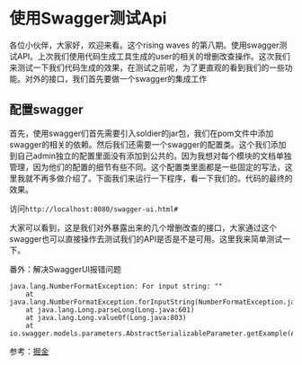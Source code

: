 # 使用Swagger测试Api

各位小伙伴，大家好，欢迎来看。这个rising waves 的第八期。使用swagger测试API。上次我们使用代码生成工具生成的user的相关的增删改查操作。这次我们来测试一下我们代码生成的效果，在测试之前呢，为了更直观的看到我们的一些功能。对外的接口，我们首先要做一个swagger的集成工作

## 配置swagger

首先，使用swagger们首先需要引入soldier的jar包，我们在pom文件中添加swagger的相关的依赖。然后我们还需要一个swagger的配置类。这个我们添加到自己admin独立的配置里面没有添加到公共的。因为我想对每个模块的文档单独管理，因为他们的配置的细节有些不同。这个配置类里面都是一些固定的写法，这里我就不再多做介绍了。下面我们来运行一下程序，看一下我们的。代码的最终的效果。

访问`http://localhost:8080/swagger-ui.html#`

大家可以看到，这是我们对外暴露出来的几个增删改查的接口，大家通过这个swagger也可以直接操作去测试我们的API是否是不是可用。这里我来简单测试一下。



番外：解决SwaggerUI报错问题



```shell
java.lang.NumberFormatException: For input string: ""
	at java.lang.NumberFormatException.forInputString(NumberFormatException.java:65)
	at java.lang.Long.parseLong(Long.java:601)
	at java.lang.Long.valueOf(Long.java:803)
	at io.swagger.models.parameters.AbstractSerializableParameter.getExample(AbstractSerializableParameter.java:412)
```



参考：[掘金](https://juejin.im/post/5f0ef8365188252e644cfdd3)



